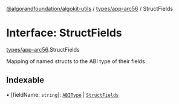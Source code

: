 [@algorandfoundation/algokit-utils](../README.md) / [types/app-arc56](../modules/types_app_arc56.md) / StructFields

# Interface: StructFields

[types/app-arc56](../modules/types_app_arc56.md).StructFields

Mapping of named structs to the ABI type of their fields

## Indexable

▪ [fieldName: `string`]: [`ABIType`](../modules/types_app_arc56.md#abitype) \| [`StructFields`](types_app_arc56.StructFields.md)
